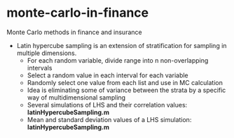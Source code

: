 # monte-carlo-in-finance
Monte Carlo methods in finance and insurance

* Latin hypercube sampling is an extension of stratification for sampling in multiple dimensions.
  * For each random variable, divide range into n non-overlapping intervals
  * Select a random value in each interval for each variable
  * Randomly select one value from each list and use in MC calculation
  * Idea is eliminating some of variance between the strata by a specific way of multidimensional sampling
  * Several simulations of LHS and their correlation values: **latinHypercubeSampling.m**
  * Mean and standard deviation values of a LHS simulation: **latinHypercubeSampling.m**
